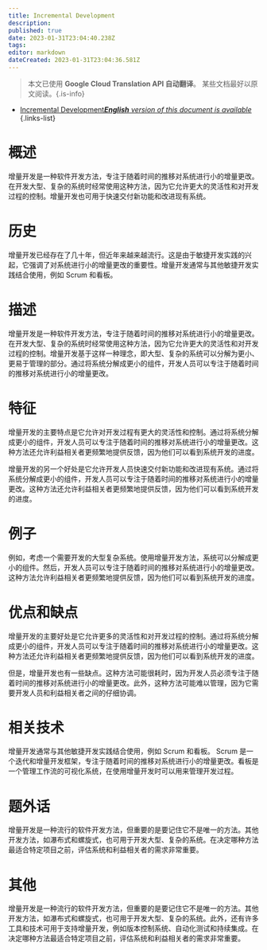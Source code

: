 ```yaml
---
title: Incremental Development
description: 
published: true
date: 2023-01-31T23:04:40.238Z
tags: 
editor: markdown
dateCreated: 2023-01-31T23:04:36.581Z
---
```


> 本文已使用 **Google Cloud Translation API 自动翻译**。
某些文档最好以原文阅读。{.is-info}

- [Incremental Development***English** version of this document is available*](/en/Knowledge-base/Dictionary/incremental-development)
{.links-list}


# 概述
增量开发是一种软件开发方法，专注于随着时间的推移对系统进行小的增量更改。在开发大型、复杂的系统时经常使用这种方法，因为它允许更大的灵活性和对开发过程的控制。增量开发也可用于快速交付新功能和改进现有系统。

# 历史
增量开发已经存在了几十年，但近年来越来越流行。这是由于敏捷开发实践的兴起，它强调了对系统进行小的增量更改的重要性。增量开发通常与其他敏捷开发实践结合使用，例如 Scrum 和看板。

# 描述
增量开发是一种软件开发方法，专注于随着时间的推移对系统进行小的增量更改。在开发大型、复杂的系统时经常使用这种方法，因为它允许更大的灵活性和对开发过程的控制。增量开发基于这样一种理念，即大型、复杂的系统可以分解为更小、更易于管理的部分。通过将系统分解成更小的组件，开发人员可以专注于随着时间的推移对系统进行小的增量更改。

# 特征
增量开发的主要特点是它允许对开发过程有更大的灵活性和控制。通过将系统分解成更小的组件，开发人员可以专注于随着时间的推移对系统进行小的增量更改。这种方法还允许利益相关者更频繁地提供反馈，因为他们可以看到系统开发的进度。

增量开发的另一个好处是它允许开发人员快速交付新功能和改进现有系统。通过将系统分解成更小的组件，开发人员可以专注于随着时间的推移对系统进行小的增量更改。这种方法还允许利益相关者更频繁地提供反馈，因为他们可以看到系统开发的进度。

# 例子
例如，考虑一个需要开发的大型复杂系统。使用增量开发方法，系统可以分解成更小的组件。然后，开发人员可以专注于随着时间的推移对系统进行小的增量更改。这种方法允许利益相关者更频繁地提供反馈，因为他们可以看到系统开发的进度。

# 优点和缺点
增量开发的主要好处是它允许更多的灵活性和对开发过程的控制。通过将系统分解成更小的组件，开发人员可以专注于随着时间的推移对系统进行小的增量更改。这种方法还允许利益相关者更频繁地提供反馈，因为他们可以看到系统开发的进度。

但是，增量开发也有一些缺点。这种方法可能很耗时，因为开发人员必须专注于随着时间的推移对系统进行小的增量更改。此外，这种方法可能难以管理，因为它需要开发人员和利益相关者之间的仔细协调。

# 相关技术
增量开发通常与其他敏捷开发实践结合使用，例如 Scrum 和看板。 Scrum 是一个迭代和增量开发框架，专注于随着时间的推移对系统进行小的增量更改。看板是一个管理工作流的可视化系统，在使用增量开发时可以用来管理开发过程。

# 题外话
增量开发是一种流行的软件开发方法，但重要的是要记住它不是唯一的方法。其他开发方法，如瀑布式和螺旋式，也可用于开发大型、复杂的系统。在决定哪种方法最适合特定项目之前，评估系统和利益相关者的需求非常重要。

# 其他
增量开发是一种流行的软件开发方法，但重要的是要记住它不是唯一的方法。其他开发方法，如瀑布式和螺旋式，也可用于开发大型、复杂的系统。此外，还有许多工具和技术可用于支持增量开发，例如版本控制系统、自动化测试和持续集成。在决定哪种方法最适合特定项目之前，评估系统和利益相关者的需求非常重要。